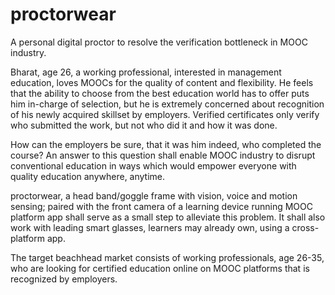 # proctorwear
A personal digital proctor to resolve the verification bottleneck in MOOC industry.

Bharat, age 26, a working professional, interested in management education, loves MOOCs for the quality of content and flexibility. He feels that the ability to choose from the best education world has to offer puts him in-charge of selection, but he is extremely concerned about recognition of his newly acquired skillset by employers. Verified certificates only verify who submitted the work, but not who did it and how it was done.

How can the employers be sure, that it was him indeed, who completed the course? An answer to this question shall enable MOOC industry to disrupt conventional education in ways which would empower everyone with quality education anywhere, anytime.

proctorwear, a head band/goggle frame with vision, voice and motion sensing; paired with the front camera of a learning device running MOOC platform app shall serve as a small step to alleviate this problem. It shall also work with leading smart glasses, learners may already own, using a cross-platform app. 

The target beachhead market consists of working professionals, age 26-35, who are looking for certified education online on MOOC platforms that is recognized by employers.
